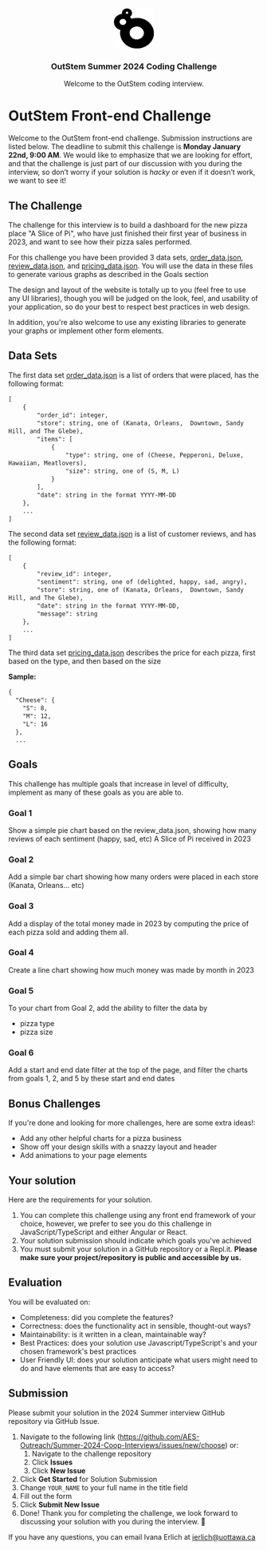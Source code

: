 <!-- PROJECT LOGO -->
<br />
<p align="center">
  <a href="https://github.com/AES-Outreach/Summer-2024-Coop-Interviews">
    <img src="outstem_logo_icon.svg" alt="Logo" width="80" height="80">
  </a>

  <h3 align="center">OutStem Summer 2024 Coding Challenge</h3>

  <p align="center">
    Welcome to the OutStem coding interview.
  </p>
</p>

# OutStem Front-end Challenge

Welcome to the OutStem front-end challenge. Submission instructions are listed below. The deadline to submit this challenge is **Monday January 22nd, 9:00 AM**. We would like to emphasize that we are looking for effort, and that the challenge is just part of our discussion with you during the interview, so don’t worry if your solution is *hacky* or even if it doesn’t work, we want to see it!

## The Challenge

The challenge for this interview is to build a dashboard for the new pizza place "A Slice of Pi", who have just finished their first year of business in 2023, and want to see how their pizza sales performed. 

For this challenge you have been provided 3 data sets, [order_data.json](order_data.json), [review_data.json](review_data.json), and [pricing_data.json](pricing_data.json). You will use the data in these files to generate various graphs as described in the Goals section

The design and layout of the website is totally up to you (feel free to use any UI libraries), though you will be judged on the look, feel, and usability of your application, so do your best to respect best practices in web design.

In addition, you're also welcome to use any existing libraries to generate your graphs or implement other form elements.

## Data Sets
The first data set [order_data.json](order_data.json) is a list of orders that were placed, has the following format:

```
[
    {
        "order_id": integer,
        "store": string, one of (Kanata, Orleans,  Downtown, Sandy Hill, and The Glebe),
        "items": [
            {
                "type": string, one of (Cheese, Pepperoni, Deluxe, Hawaiian, Meatlovers),
                "size": string, one of (S, M, L)
            }
        ],
        "date": string in the format YYYY-MM-DD
    },
    ...
]
```

The second data set [review_data.json](review_data.json) is a list of customer reviews, and has the following format:

```
[
    {
        "review_id": integer,
        "sentiment": string, one of (delighted, happy, sad, angry),
        "store": string, one of (Kanata, Orleans,  Downtown, Sandy Hill, and The Glebe),
        "date": string in the format YYYY-MM-DD,
        "message": string
    },
    ...
]
```

The third data set [pricing_data.json](pricing_data.json) describes the price for each pizza, first based on the type, and then based on the size

**Sample:**
```
{
  "Cheese": {
    "S": 8,
    "M": 12,
    "L": 16
  },
  ...
```


## Goals
This challenge has multiple goals that increase in level of difficulty, implement as many of these goals as you are able to.



### Goal 1
Show a simple pie chart based on the review_data.json, showing how many reviews of each sentiment (happy, sad, etc) A Slice of Pi received in 2023


### Goal 2
Add a simple bar chart showing how many orders were placed in each store (Kanata, Orleans... etc)


### Goal 3
Add a display of the total money made in 2023 by computing the price of each pizza sold and adding them all.


### Goal 4
Create a line chart showing how much money was made by month in 2023

### Goal 5
To your chart from Goal 2, add the ability to filter the data by
- pizza type
- pizza size


### Goal 6
Add a start and end date filter at the top of the page, and filter the charts from goals 1, 2, and 5 by these start and end dates



## Bonus Challenges
If you're done and looking for more challenges, here are some extra ideas!:

- Add any other helpful charts for a pizza business
- Show off your design skills with a snazzy layout and header
- Add animations to your page elements


## Your solution

Here are the requirements for your solution.

1. You can complete this challenge using any front end framework of your choice, however, we prefer to see you do this challenge in JavaScript/TypeScript and either Angular or React.
2. Your solution submission should indicate which goals you've achieved
4. You must submit your solution in a GitHub repository or a Repl.it. **Please make sure your project/repository is public and accessible by us.**

## Evaluation 

You will be evaluated on:
- Completeness: did you complete the features?
- Correctness: does the functionality act in sensible, thought-out ways?
- Maintainability: is it written in a clean, maintainable way?
- Best Practices: does your solution use Javascript/TypeScript's and your chosen framework's best practices
- User Friendly UI: does your solution anticipate what users might need to do and have elements that are easy to access?

## Submission

Please submit your solution in the 2024 Summer interview GitHub repository via GitHub Issue.

1. Navigate to the following link (https://github.com/AES-Outreach/Summer-2024-Coop-Interviews/issues/new/choose) or:
   1. Navigate to the challenge repository
   2. Click **Issues**
   3. Click **New Issue**
2. Click **Get Started** for Solution Submission
3. Change `YOUR_NAME` to your full name in the title field
4. Fill out the form
5. Click **Submit New Issue**
6. Done! Thank you for completing the challenge, we look forward to discussing your solution with you during the interview. 🎉

If you have any questions, you can email Ivana Erlich at ierlich@uottawa.ca



